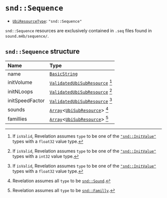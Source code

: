 # `snd::Sequence`

- [`UbiResourceType`](./index.md#ubiresourcetype-string): `"snd::Sequence"`

`snd::Sequence` resources are exclusively contained in `.seq` files found in `sound.m4b/sequence/`.

## `snd::Sequence` structure

| Name | Type |
| :-- | :-- |
| name | [`BasicString`](../base.md#basicstring-structure) |
| initVolume | [`ValidatedUbiSubResource`](./index.md#validatedubisubresource-structure) [^1] |
| initNLoops | [`ValidatedUbiSubResource`](./index.md#validatedubisubresource-structure) [^2] |
| initSpeedFactor | [`ValidatedUbiSubResource`](./index.md#validatedubisubresource-structure) [^1] |
| sounds | [`Array`](../base.md#array-structure)<[`UbiSubResource`](./index.md#ubisubresource-structure)> [^3] |
| famillies | [`Array`](../base.md#array-structure)<[`UbiSubResource`](./index.md#ubisubresource-structure)> [^4] |

[^1]: If `isValid`, Revelation assumes `type` to be one of the [`"snd::InitValue"`](./snd-initvalue.md) types with a `float32` value type.
[^2]: If `isValid`, Revelation assumes `type` to be one of the [`"snd::InitValue"`](./snd-initvalue.md) types with a `int32` value type.
[^3]: Revelation assumes all `type` to be [`snd::Sound`](./snd-sound.md).
[^4]: Revelation assumes all `type` to be [`snd::Familly`](./snd-familly.md).
